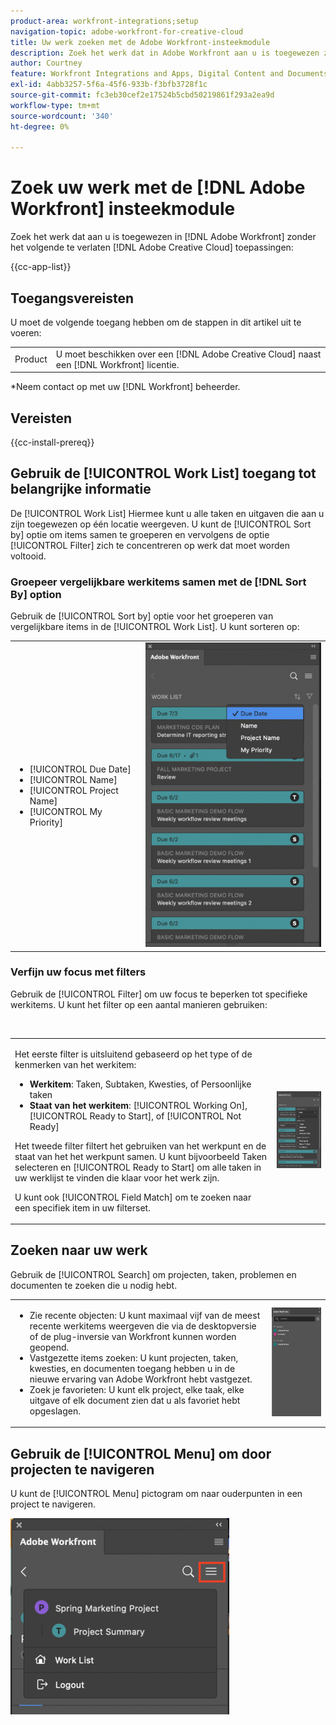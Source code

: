 ```yaml
---
product-area: workfront-integrations;setup
navigation-topic: adobe-workfront-for-creative-cloud
title: Uw werk zoeken met de Adobe Workfront-insteekmodule
description: Zoek het werk dat in Adobe Workfront aan u is toegewezen zonder Adobe Creative Cloud-toepassingen te verlaten.
author: Courtney
feature: Workfront Integrations and Apps, Digital Content and Documents
exl-id: 4abb3257-5f6a-45f6-933b-f3bfb3728f1c
source-git-commit: fc3eb30cef2e17524b5cbd50219861f293a2ea9d
workflow-type: tm+mt
source-wordcount: '340'
ht-degree: 0%

---
```


# Zoek uw werk met de [!DNL Adobe Workfront] insteekmodule

Zoek het werk dat aan u is toegewezen in [!DNL Adobe Workfront] zonder het volgende te verlaten [!DNL Adobe Creative Cloud] toepassingen:

{{cc-app-list}}

## Toegangsvereisten

U moet de volgende toegang hebben om de stappen in dit artikel uit te voeren:

<table style="table-layout:auto"> 
 <col> 
 <col> 
 <tbody> 
 <!-- <tr> 
   <td role="rowheader">[!DNL Adobe Workfront] plan*</td> 
   <td> <p>[!UICONTROL Pro] or higher</p> </td> 
  </tr> 
  <tr data-mc-conditions=""> 
   <td role="rowheader">[!DNL Adobe Workfront] license*</td> 
   <td> <p>[!UICONTROL Work] or [!UICONTROL Plan]</p> </td> 
  </tr> -->
  <tr> 
   <td role="rowheader">Product</td> 
   <td>U moet beschikken over een [!DNL Adobe Creative Cloud] naast een [!DNL Workfront] licentie.</td> 
  </tr> 
 </tbody> 
</table>

&#42;Neem contact op met uw [!DNL Workfront] beheerder.

## Vereisten

{{cc-install-prereq}}

## Gebruik de [!UICONTROL Work List] toegang tot belangrijke informatie

De [!UICONTROL Work List] Hiermee kunt u alle taken en uitgaven die aan u zijn toegewezen op één locatie weergeven. U kunt de [!UICONTROL Sort by] optie om items samen te groeperen en vervolgens de optie [!UICONTROL Filter] zich te concentreren op werk dat moet worden voltooid.

### Groepeer vergelijkbare werkitems samen met de [!DNL Sort By] option

Gebruik de [!UICONTROL Sort by] optie voor het groeperen van vergelijkbare items in de [!UICONTROL Work List]. U kunt sorteren op:

<table style="table-layout:auto"> 
 <col> 
 <col> 
 <tbody> 
  <tr> 
   <td> 
    <ul> 
     <li>[!UICONTROL Due Date]</li> 
     <li>[!UICONTROL Name]</li> 
     <li>[!UICONTROL Project Name]</li> 
     <li>[!UICONTROL My Priority]</li> 
    </ul> </td> 
   <td> <img src="assets/copy-of-sort-by-350x606.png" style="width: 350;height: 606;"> </td> 
  </tr> 
 </tbody> 
</table>

### Verfijn uw focus met filters

Gebruik de [!UICONTROL Filter] om uw focus te beperken tot specifieke werkitems. U kunt het filter op een aantal manieren gebruiken:

 

<table style="table-layout:auto"> 
 <col> 
 <col> 
 <tbody> 
  <tr> 
   <td> <p>Het eerste filter is uitsluitend gebaseerd op het type of de kenmerken van het werkitem:</p> 
    <ul> 
     <li><strong>Werkitem</strong>: Taken, Subtaken, Kwesties, of Persoonlijke taken</li> 
     <li><strong>Staat van het werkitem</strong>: [!UICONTROL Working On], [!UICONTROL Ready to Start], of [!UICONTROL Not Ready]</li> 
    </ul> <p>Het tweede filter filtert het gebruiken van het werkpunt en de staat van het het werkpunt samen. U kunt bijvoorbeeld Taken selecteren en [!UICONTROL Ready to Start] om alle taken in uw werklijst te vinden die klaar voor het werk zijn.</p> <p>U kunt ook [!UICONTROL Field Match] om te zoeken naar een specifiek item in uw filterset. </p> </td> 
   <td> <img src="assets/copy-of-filter-p-350x603.png" style="width: 350;height: 603;"> </td> 
  </tr> 
 </tbody> 
</table>

## Zoeken naar uw werk

Gebruik de [!UICONTROL Search] om projecten, taken, problemen en documenten te zoeken die u nodig hebt.

<table style="table-layout:auto"> 
 <col> 
 <col> 
 <tbody> 
  <tr> 
   <td> 
    <ul> 
     <li>Zie recente objecten: U kunt maximaal vijf van de meest recente werkitems weergeven die via de desktopversie of de plug-inversie van Workfront kunnen worden geopend.</li> 
     <li>Vastgezette items zoeken: U kunt projecten, taken, kwesties, en documenten toegang hebben u in de nieuwe ervaring van Adobe Workfront hebt vastgezet.</li> 
     <li>Zoek je favorieten: U kunt elk project, elke taak, elke uitgave of elk document zien dat u als favoriet hebt opgeslagen.</li> 
    </ul> </td> 
   <td> <img src="assets/copy-of-search-p.png"> </td> 
  </tr> 
 </tbody> 
</table>

## Gebruik de [!UICONTROL Menu] om door projecten te navigeren

U kunt de [!UICONTROL Menu] pictogram om naar ouderpunten in een project te navigeren.

![](assets/go-back-to-work-list-350x314.png)
